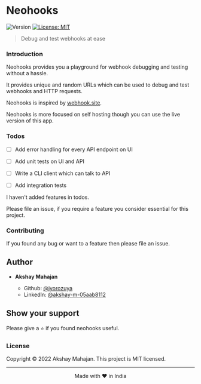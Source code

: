<h1>Neohooks</h1>
<p>
  <img alt="Version" src="https://img.shields.io/badge/version-0.1.0-blue.svg?cacheSeconds=2592000" />
  <a href="#" target="_blank">
    <img alt="License: MIT" src="https://img.shields.io/badge/License-MIT-yellow.svg" />
  </a>
</p>

> Debug and test webhooks at ease

### Introduction

Neohooks provides you a playground for webhook debugging and testing without a hassle.

It provides unique and random URLs which can be used to debug and test webhooks and HTTP requests.

Neohooks is inspired by [webhook.site](https://webhook.site). 

Neohooks is more focused on self hosting though you can use the live version of this app.

### Todos

- [ ] Add error handling for every API endpoint on UI

- [ ] Add unit tests on UI and API

- [ ] Write a CLI client which can talk to API

- [ ] Add integration tests

I haven't added features in todos. 

Please file an issue, if you require a feature you consider essential for this project.

### Contributing

If you found any bug or want to a feature then please file an issue.

## Author

- **Akshay Mahajan**

  - Github: [@iyorozuya](https://github.com/iyorozuya)
  - LinkedIn: [@akshay-m-05aab8112](https://linkedin.com/in/akshay-m-05aab8112)

## Show your support

Please give a ⭐️ if you found neohooks useful.

### License

Copyright © 2022 Akshay Mahajan.
This project is MIT licensed.

<hr />

<p align="center">Made with ❤️ in India</p>